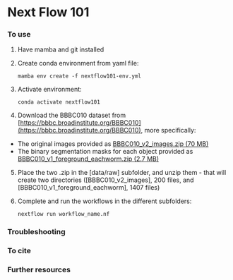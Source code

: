 # Next Flow 101

### To use

1. Have mamba and git installed 

2. Create conda environment from yaml file:
    ```
    mamba env create -f nextflow101-env.yml
    ```

3. Activate environment:
    ```
    conda activate nextflow101
    ```

4. Download the BBBC010 dataset from [https://bbbc.broadinstitute.org/BBBC010](https://bbbc.broadinstitute.org/BBBC010), more specifically:

* The original images provided as [BBBC010_v2_images.zip (70 MB)](https://data.broadinstitute.org/bbbc/BBBC010/BBBC010_v2_images.zip)
* The binary segmentation masks for each object provided as [BBBC010_v1_foreground_eachworm.zip (2.7 MB)](https://data.broadinstitute.org/bbbc/BBBC010/BBBC010_v1_foreground_eachworm.zip)

5. Place the two .zip in the [data/raw] subfolder, and unzip them - that will create two directories ([BBBC010_v2_images], 200 files, and [BBBC010_v1_foreground_eachworm], 1407 files) 

6. Complete and run the workflows in the different subfolders:
    ```
    nextflow run workflow_name.nf
    ```


### Troubleshooting

### To cite

### Further resources
